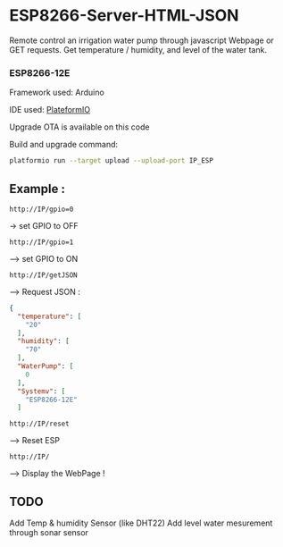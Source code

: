 # ESP8266-Server-HTML-JSON
Remote control an irrigation water pump through javascript Webpage or GET requests. 
Get temperature / humidity, and level of the water tank.

### ESP8266-12E

Framework used: Arduino

IDE used:
[PlateformIO](http://platformio.org/)

Upgrade OTA is available on this code 

Build and upgrade command:

``` bash
platformio run --target upload --upload-port IP_ESP
```
## Example :
```
http://IP/gpio=0
```
-> set GPIO to OFF
```
http://IP/gpio=1
```
--> set GPIO to ON
```
http://IP/getJSON
```
--> Request JSON :
``` JSON
{
  "temperature": [
    "20"
  ],
  "humidity": [
    "70"
  ],
  "WaterPump": [
    0
  ],
  "Systemv": [
    "ESP8266-12E"
  ]
```
```
http://IP/reset
```

--> Reset ESP
```
http://IP/
```

--> Display the WebPage !

## TODO
Add Temp & humidity Sensor (like DHT22)
Add level water mesurement through sonar sensor
